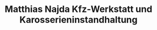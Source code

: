 ---
title: "Matthias Najda Kfz-Werkstatt und Karosserieninstandhaltung"
url: /oschersleben/matthias-najda-kfz-werkstatt-und-karosserieninstandhaltung/
shop: Autowerkstatt
---